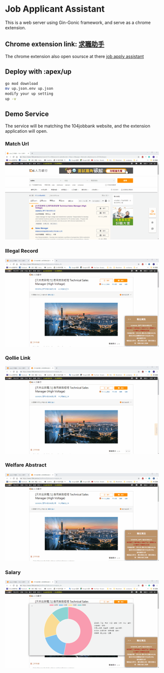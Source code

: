 Job Applicant Assistant
========================
This is a web server using Gin-Gonic framework, and serve as a chrome extension.

Chrome extension link: <a href="https://tinyurl.com/y4j54rpl">求職助手</a>
------------------------

The chrome extension also open soursce at there <a href="https://github.com/CaiYueTing/job-apply-assistant">job apply assistant</a>

Deploy with :<a herf="https://github.com/apex/up">apex/up</a>
------------------------
```bash
go mod download
mv up.json.env up.json
modify your up setting
up -v
```

Demo Service
---------------------------
The service will be matching the 104jobbank website, and the extension application will open.

<h3>Match Url<br>

![alt text](https://github.com/CaiYueTing/Job_Applicant_Assistant/blob/master/demo/match_url.gif)

<h3>Illegal Record<br>

![alt text](https://github.com/CaiYueTing/Job_Applicant_Assistant/blob/master/demo/illegalrecord.gif)

<h3>Qollie Link<br>

![alt text](https://github.com/CaiYueTing/Job_Applicant_Assistant/blob/master/demo/qollie.gif)

<h3>Welfare Abstract<br>

![alt text](https://github.com/CaiYueTing/Job_Applicant_Assistant/blob/master/demo/welfare.gif)

<h3>Salary<br>

![alt text](https://github.com/CaiYueTing/Job_Applicant_Assistant/blob/master/demo/salary.gif)